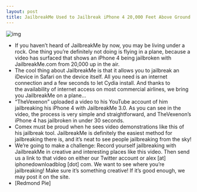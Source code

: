 ```yaml
---
layout: post
title: JailbreakMe Used to Jailbreak iPhone 4 20,000 Feet Above Ground
---
```

![img](http://media.idownloadblog.com/wp-content/uploads/2011/07/View-outside-airplane-window-e1310590404954.jpeg)
* If you haven’t heard of JailbreakMe by now, you may be living under a rock. One thing you’re definitely not doing is flying in a plane, because a video has surfaced that shows an iPhone 4 being jailbroken with JailbreakMe.com from 20,000 up in the air.
* The cool thing about JailbreakMe is that it allows you to jailbreak an iDevice in Safari on the device itself. All you need is an internet connection and a few seconds to let Cydia install. And thanks to the availability of internet access on most commercial airlines, we bring you JailbreakMe on a plane…
* “TheVexenon” uploaded a video to his YouTube account of him jailbreaking his iPhone 4 with JailbreakMe 3.0. As you can see in the video, the process is very simple and straightforward, and TheVexenon’s iPhone 4 has jailbroken in under 30 seconds.
* Comex must be proud when he sees video demonstrations like this of his jailbreak tool. JailbreakMe is definitely the easiest method for jailbreaking there is, and it’s neat to see people jailbreaking from the sky!
* We’re going to make a challenge: Record yourself jailbreaking with JailbreakMe in creative and interesting places like this video. Then send us a link to that video on either our Twitter account or alex [at] iphonedownloadblog [dot] com. We want to see where you’re jailbreaking! Make sure it’s something creative! If it’s good enough, we may post it on the site.
* [Redmond Pie]

